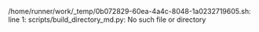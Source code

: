 /home/runner/work/_temp/0b072829-60ea-4a4c-8048-1a0232719605.sh: line 1: scripts/build_directory_md.py: No such file or directory
